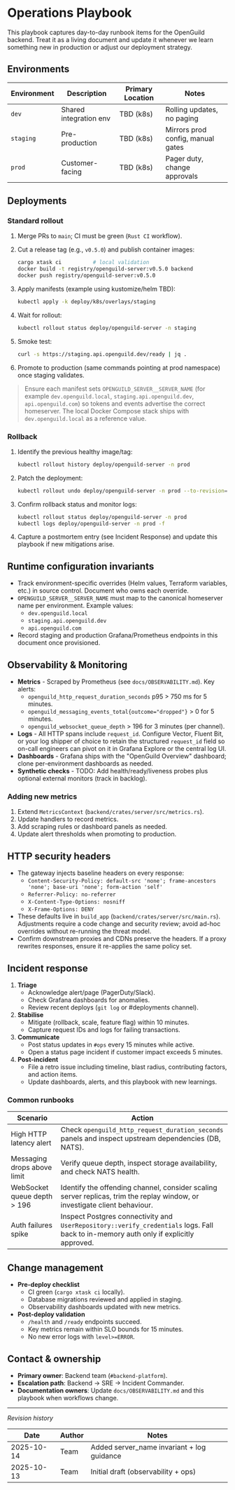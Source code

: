 # Operations Playbook

This playbook captures day-to-day runbook items for the OpenGuild backend. Treat it as a living document and update it whenever we learn something new in production or adjust our deployment strategy.

## Environments

| Environment | Description            | Primary Location | Notes                             |
| ----------- | ---------------------- | ---------------- | --------------------------------- |
| `dev`       | Shared integration env | TBD (k8s)        | Rolling updates, no paging        |
| `staging`   | Pre-production         | TBD (k8s)        | Mirrors prod config, manual gates |
| `prod`      | Customer-facing        | TBD (k8s)        | Pager duty, change approvals      |

## Deployments

### Standard rollout

1. Merge PRs to `main`; CI must be green (`Rust CI` workflow).
2. Cut a release tag (e.g., `v0.5.0`) and publish container images:

   ```bash
   cargo xtask ci          # local validation
   docker build -t registry/openguild-server:v0.5.0 backend
   docker push registry/openguild-server:v0.5.0
   ```

3. Apply manifests (example using kustomize/helm TBD):

   ```bash
   kubectl apply -k deploy/k8s/overlays/staging
   ```

4. Wait for rollout:

   ```bash
   kubectl rollout status deploy/openguild-server -n staging
   ```

5. Smoke test:

   ```bash
   curl -s https://staging.api.openguild.dev/ready | jq .
   ```

6. Promote to production (same commands pointing at prod namespace) once staging validates.

> Ensure each manifest sets `OPENGUILD_SERVER__SERVER_NAME` (for example `dev.openguild.local`, `staging.api.openguild.dev`, `api.openguild.com`) so tokens and events advertise the correct homeserver. The local Docker Compose stack ships with `dev.openguild.local` as a reference value.

### Rollback

1. Identify the previous healthy image/tag:

   ```bash
   kubectl rollout history deploy/openguild-server -n prod
   ```

2. Patch the deployment:

   ```bash
   kubectl rollout undo deploy/openguild-server -n prod --to-revision=<REV>
   ```

3. Confirm rollback status and monitor logs:

   ```bash
   kubectl rollout status deploy/openguild-server -n prod
   kubectl logs deploy/openguild-server -n prod -f
   ```

4. Capture a postmortem entry (see Incident Response) and update this playbook if new mitigations arise.

## Runtime configuration invariants

- Track environment-specific overrides (Helm values, Terraform variables, etc.) in source control. Document who owns each override.
- `OPENGUILD_SERVER__SERVER_NAME` must map to the canonical homeserver name per environment. Example values:
  - `dev.openguild.local`
  - `staging.api.openguild.dev`
  - `api.openguild.com`
- Record staging and production Grafana/Prometheus endpoints in this document once provisioned.

## Observability & Monitoring

- **Metrics** - Scraped by Prometheus (see `docs/OBSERVABILITY.md`). Key alerts:
  - `openguild_http_request_duration_seconds` p95 > 750 ms for 5 minutes.
  - `openguild_messaging_events_total{outcome="dropped"}` > 0 for 5 minutes.
  - `openguild_websocket_queue_depth` > 196 for 3 minutes (per channel).
- **Logs** - All HTTP spans include `request_id`. Configure Vector, Fluent Bit, or your log shipper of choice to retain the structured `request_id` field so on-call engineers can pivot on it in Grafana Explore or the central log UI.
- **Dashboards** - Grafana ships with the "OpenGuild Overview" dashboard; clone per-environment dashboards as needed.
- **Synthetic checks** - TODO: Add health/ready/liveness probes plus optional external monitors (track in backlog).

### Adding new metrics

1. Extend `MetricsContext` (`backend/crates/server/src/metrics.rs`).
2. Update handlers to record metrics.
3. Add scraping rules or dashboard panels as needed.
4. Update alert thresholds when promoting to production.

## HTTP security headers

- The gateway injects baseline headers on every response:
  - `Content-Security-Policy: default-src 'none'; frame-ancestors 'none'; base-uri 'none'; form-action 'self'`
  - `Referrer-Policy: no-referrer`
  - `X-Content-Type-Options: nosniff`
  - `X-Frame-Options: DENY`
- These defaults live in `build_app` (`backend/crates/server/src/main.rs`). Adjustments require a code change and security review; avoid ad-hoc overrides without re-running the threat model.
- Confirm downstream proxies and CDNs preserve the headers. If a proxy rewrites responses, ensure it re-applies the same policy set.

## Incident response

1. **Triage**
   - Acknowledge alert/page (PagerDuty/Slack).
   - Check Grafana dashboards for anomalies.
   - Review recent deploys (`git log` or #deployments channel).
2. **Stabilise**
   - Mitigate (rollback, scale, feature flag) within 10 minutes.
   - Capture request IDs and logs for failing transactions.
3. **Communicate**
   - Post status updates in `#ops` every 15 minutes while active.
   - Open a status page incident if customer impact exceeds 5 minutes.
4. **Post-incident**
   - File a retro issue including timeline, blast radius, contributing factors, and action items.
   - Update dashboards, alerts, and this playbook with new learnings.

### Common runbooks

| Scenario                    | Action                                                                                                                                |
| --------------------------- | ------------------------------------------------------------------------------------------------------------------------------------- |
| High HTTP latency alert     | Check `openguild_http_request_duration_seconds` panels and inspect upstream dependencies (DB, NATS).                                  |
| Messaging drops above limit | Verify queue depth, inspect storage availability, and check NATS health.                                                              |
| WebSocket queue depth > 196 | Identify the offending channel, consider scaling server replicas, trim the replay window, or investigate client behaviour.            |
| Auth failures spike         | Inspect Postgres connectivity and `UserRepository::verify_credentials` logs. Fall back to in-memory auth only if explicitly approved. |

## Change management

- **Pre-deploy checklist**
  - CI green (`cargo xtask ci` locally).
  - Database migrations reviewed and applied in staging.
  - Observability dashboards updated with new metrics.
- **Post-deploy validation**
  - `/health` and `/ready` endpoints succeed.
  - Key metrics remain within SLO bounds for 15 minutes.
  - No new error logs with `level>=ERROR`.

## Contact & ownership

- **Primary owner**: Backend team (`#backend-platform`).
- **Escalation path**: Backend -> SRE -> Incident Commander.
- **Documentation owners**: Update `docs/OBSERVABILITY.md` and this playbook when workflows change.

---

_Revision history_

| Date       | Author | Notes                                       |
| ---------- | ------ | ------------------------------------------- |
| 2025-10-14 | Team   | Added server_name invariant + log guidance  |
| 2025-10-13 | Team   | Initial draft (observability + ops)         |
